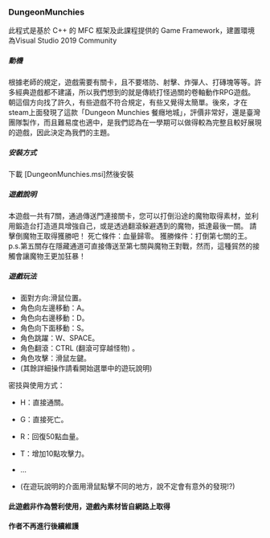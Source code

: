 ### DungeonMunchies
此程式是基於 C++ 的 MFC 框架及此課程提供的 Game Framework，建置環境為Visual Studio 2019 Community



##### 動機

根據老師的規定，遊戲需要有關卡，且不要塔防、射擊、炸彈人、打磚塊等等。許多經典遊戲都不建議，所以我們想到的就是傳統打怪過關的卷軸動作RPG遊戲。朝這個方向找了許久，有些遊戲不符合規定，有些又覺得太簡單。後來，才在steam上面發現了這款「Dungeon Munchies 餐癮地城」，評價非常好，還是臺灣團隊製作，而且難易度也適中，是我們認為在一學期可以做得較為完整且較好展現的遊戲，因此決定為我們的主題。

##### 安裝方式

下載 [DungeonMunchies.msi]然後安裝

##### 遊戲說明

本遊戲一共有7關，通過傳送門連接關卡，您可以打倒沿途的魔物取得素材，並利用鍛造台打造道具增強自己，或是透過翻滾躲避遇到的魔物，抵達最後一關。
請擊倒魔物王取得獲勝吧！
死亡條件：血量歸零。
獲勝條件：打倒第七關的王。
p.s.第五關存在隱藏通道可直接傳送至第七關與魔物王對戰，然而，這種貿然的接觸會讓魔物王更加狂暴！

##### 遊戲玩法

- 面對方向:滑鼠位置。
- 角色向左邊移動：A。
- 角色向右邊移動：D。
- 角色向下面移動：S。
- 角色跳躍：W、SPACE。
- 角色翻滾：CTRL (翻滾可穿越怪物) 。
- 角色攻擊：滑鼠左鍵。
- (其餘詳細操作請看開始選單中的遊玩說明)


密技與使用方式： 

- H：直接通關。

- G：直接死亡。

- R：回復50點血量。

- T：增加10點攻擊力。
- ...

- (在遊玩說明的介面用滑鼠點擊不同的地方，說不定會有意外的發現!?)


#### 此遊戲非作為營利使用，遊戲內素材皆自網路上取得

#### 作者不再進行後續維護